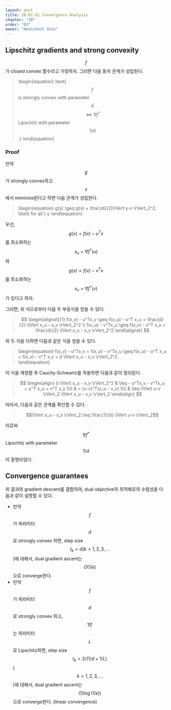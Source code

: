 ```yaml
---
layout: post
title: 20-01-01 Convergence Analysis
chapter: "20"
order: "03"
owner: "Hooncheol Shin"
---
```


## Lipschitz gradients and strong convexity
$$f$$가 closed convex 함수라고 가정하자. 그러면 다음 동치 관계가 성립된다. 
>\begin{equation}
\text{$$f$$ is strongly convex with parameter $$d$$ $$\Longleftrightarrow \nabla f^{\ast}$$ Lipschitz with parameter $$1/d$$.} 
\end{equation}

### Proof ###
만약 $$g$$가 strongly convex하고 $$x$$에서 miminize된다고 하면 다음 관계가 성립한다. 
>\begin{equation}
g(y) \geq g(x) + \frac{d}{2}\lVert y-x \rVert_2^2, \text{ for all } y
\end{equation}

우선, $$g(x) = f(x) − u^T x$$를 최소화하는 $$x_u = \nabla f^{\ast}(u)$$와 $$g(x) = f(x) − v^T x$$를 최소화하는 $$x_v = \nabla f^{\ast}(v)$$가 있다고 하자. 

그러면, 위 식으로부터 다음 두 부등식을 얻을 수 있다. 
> $$
> \begin{alignat}{1}
> f(x_v) - u^Tx_v \geq f(x_u) - u^T x_u + \frac{d}{2} \lVert x_u - x_v \rVert_2^2 \\
> f(x_u) - v^Tx_u \geq f(x_v) - v^T x_v + \frac{d}{2} \lVert x_u - x_v \rVert_2^2 
> \end{alignat}
> $$

위 두 식을 더하면 다음과 같은 식을 얻을 수 있다.
>\begin{equation}
f(x_v) - u^Tx_v + f(x_u) - v^Tx_u \geq f(x_u) - u^T x_u +  f(x_v) - v^T x_v + d \lVert x_u - x_v \rVert_2^2.  
\end{equation}

이 식을 재정렬 후 Cauchy-Schwartz를 적용하면 다음과 같이 정리된다.
> $$
> \begin{align}
> d \lVert x_u - x_v \rVert_2^2 & \leq - u^Tx_v - v^Tx_u + u^T x_u + v^T x_v \\\\
> & = (u-v)^T(x_u - x_v) \\\\
> & \leq \lVert u-v \rVert_2 \lVert x_u - x_v \rVert_2
> \end{align}
> $$

따라서, 다음과 같은 관계를 확인할 수 있다.

> $$\lVert x_u - x_v \rVert_2 \leq \frac{1}{d} \lVert u-v \rVert_2$$

이로써 $$\nabla f^{\ast}$$ Lipschitz with parameter $$1/d$$이 증명되었다.

## Convergence guarantees
위 결과와 gradient descent를 결합하여, dual objective의 최적해로의 수렴성을 다음과 같이 설명할 수 있다.  

* 만약 $$f$$가 파라미터 $$d$$로 strongly convex 하면, step size $$t_k=d (k=1,2,3, \dots$$)에 대해서, dual gradient ascent는 $$O(1/\epsilon)$$으로 converge한다. 
* 만약 $$f$$가 파라미터 $$d$$로 strongly convex 하고, $$\nabla f$$는 파라미터 $$L$$로 Lipschitz하면, step size $$t_k=2/(1/d + 1/L)$$ ($$k=1,2,3, \dots$$)에 대해서, dual gradient ascent는 $$O(\log(1/\epsilon))$$으로 converge한다. (linear convergence)



